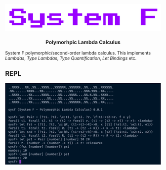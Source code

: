 <div align="center">
<img src="./static/logo.png" />
<h3>Polymorhpic Lambda Calculus</h3>
</div>

System F polymorphic/second-order lambda calculus. This implements *Lambdas*, *Type Lambdas*, *Type Quantification*, *Let Bindings* etc.  

## REPL
<img src="./static/repl.png" />